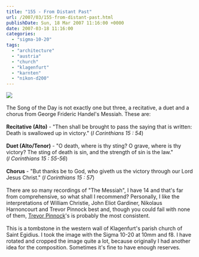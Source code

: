 ```yaml
---
title: "155 - From Distant Past"
url: /2007/03/155-from-distant-past.html
publishDate: Sun, 18 Mar 2007 11:16:00 +0000
date: 2007-03-18 11:16:00
categories: 
  - "sigma-10-20"
tags: 
  - "architecture"
  - "austria"
  - "church"
  - "klagenfurt"
  - "karnten"
  - "nikon-d200"
---
```

<a href="https://d25zfm9zpd7gm5.cloudfront.net/1200x1200/2007/20070317_084922_ps.jpg"><img src="https://d25zfm9zpd7gm5.cloudfront.net/0600x0600/2007/20070317_084922_ps.jpg"/></a><br/><br/>The Song of the Day is not exactly one but three, a recitative, a duet and a chorus from George Frideric Handel's Messiah. These are:<br/><br/><span style="font-weight:bold;">Recitative (Alto)</span>  - "Then shall be brought to pass the saying that is written: Death is swallowed up in victory." (<span style="font-style:italic;">I&nbsp;Corinthians&nbsp;15&nbsp;:&nbsp;54</span>)<br/><br/><span style="font-weight:bold;">Duet (Alto/Tenor)</span> - "O death, where is thy sting? O grave, where is thy victory? The sting of death is sin, and the strength of sin is the law." (<span style="font-style:italic;">I&nbsp;Corinthians&nbsp;15&nbsp;:&nbsp;55-56</span>)<br/><br/><span style="font-weight:bold;">Chorus</span> - "But thanks be to God, who giveth us the victory through our Lord Jesus Christ." (<span style="font-style:italic;">I&nbsp;Corinthians&nbsp;15&nbsp;:&nbsp;57</span>)<br/><br/>There are so many recordings of "The Messiah", I have 14 and that's far from comprehensive, so what shall I recommend? Personally, I like the interpretations of William Christie, John Eliot Gardiner, Nikolaus Harnoncourt and Trevor Pinnock best and, though you could fail with none of them, <a href="http://www.amazon.com/Handel-Messiah-Tomlinson-English-Concert/dp/B0000057DB" target="_blank">Trevor Pinnock</a>'s is probably the most consistent.<br/><br/>This is a tombstone in the western wall of Klagenfurt's parish church of Saint Egidius. I took the image with the Sigma 10-20 at 10mm and f8. I have rotated and cropped the image quite a lot, because originally I had another idea for the composition. Sometimes it's fine to have enough reserves.
